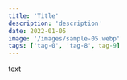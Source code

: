 ```yaml
---
title: 'Title'
description: 'description'
date: 2022-01-05
image: '/images/sample-05.webp'
tags: ['tag-0', 'tag-8', tag-9]
---
```


text
